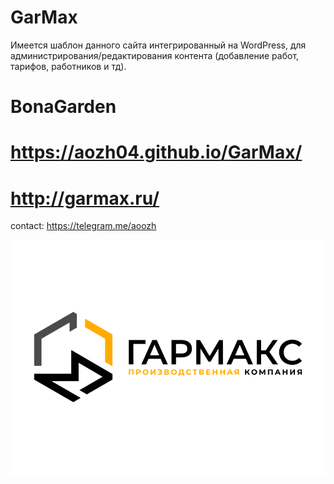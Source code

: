 # GarMax
Имеется шаблон данного сайта интегрированный на WordPress, для администрирования/редактирования контента (добавление работ, тарифов, работников и тд).

# BonaGarden

# https://aozh04.github.io/GarMax/
# http://garmax.ru/

contact: https://telegram.me/aoozh

![alt text](img/screenshot.png)
